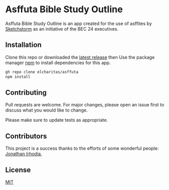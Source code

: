 # Asffuta Bible Study Outline
Asffuta Bible Study Outline is an app created for the use of asffites by [Sketchstorm](https://sketchstorm.com) as an initiative of the BEC 24 executives.

## Installation

Clone this repo or downloaded the 
[latest release](https://github.com/elcharitas/asffuta/releases/latest) then Use the package manager [npm](https://npmjs.org/) to install dependencies for this app.

```bash
gh repo clone elcharitas/asffuta
npm install
```

## Contributing
Pull requests are welcome. For major changes, please open an issue first to discuss what you would like to change.

Please make sure to update tests as appropriate.

## Contributors
This project is a success thanks to the efforts of some wonderful people: [Jonathan Irhodia](https://github.com/elcharitas), 

## License
[MIT](https://choosealicense.com/licenses/mit/)